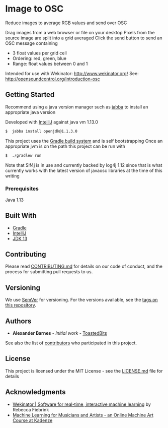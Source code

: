 # Image to OSC
Reduce images to average RGB values and send over OSC

Drag images from a web browser or file on your desktop
Pixels from the source image are split into a grid averaged
Click the send button to send an OSC message containing
* 3 float values per grid cell
* Ordering: red, green, blue
* Range: float values between 0 and 1

Intended for use with Wekinator: http://www.wekinator.org/
See: http://opensoundcontrol.org/introduction-osc

## Getting Started

Recommend using a java version manager such as [jabba](https://github.com/shyiko/jabba) to install an appropriate java version

Developed with [IntelliJ](https://www.jetbrains.com/idea/) against java vm 1.13.0

```bash
$  jabba install openjdk@1.1.3.0
```

This project uses the [Gradle build system](https://gradle.org/gradle) and is self bootstrapping
Once an appropriate jvm is on the path this project can be run with

```bash
$  ./gradlew run
```

Note that Slf4j is in use and currently backed by log4j 1.12 since that is what currently works with the latest version of javaosc libraries at the time of this writing

### Prerequisites

Java 1.13

## Built With

*  [Gradle](https://gradle.org/gradle)
*  [IntelliJ](https://www.jetbrains.com/idea/)
*  [JDK 13](https://openjdk.java.net/projects/jdk/13/)

## Contributing

Please read [CONTRIBUTING.md](https://gist.github.com/PurpleBooth/b24679402957c63ec426) for details on our code of conduct, and the process for submitting pull requests to us.

## Versioning

We use [SemVer](http://semver.org/) for versioning. For the versions available, see the [tags on this repository](https://github.com/your/project/tags). 

## Authors

* **Alexander Barnes** - *Initial work* - [ToastedBits](http://toastedbits.com/)

See also the list of [contributors](https://github.com/your/project/contributors) who participated in this project.

## License

This project is licensed under the MIT License - see the [LICENSE.md](LICENSE.md) file for details

## Acknowledgments

* [Wekinator \| Software for real-time, interactive machine learning](http://www.wekinator.org/) by Rebecca Fiebrink
* [Machine Learning for Musicians and Artists - an Online Machine Art Course at Kadenze](https://www.kadenze.com/courses/machine-learning-for-musicians-and-artists-v)